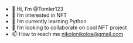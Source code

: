 - 👋 Hi, I’m @Tomler123
- 👀 I’m interested in NFT
- 🌱 I’m currently learning Python
- 💞️ I’m looking to collaborate on cool NFT project
- 📫 How to reach me nikolonikoloa@gmail.com

<!---
Tomler123/Tomler123 is a ✨ special ✨ repository because its `README.md` (this file) appears on your GitHub profile.
You can click the Preview link to take a look at your changes.
--->
